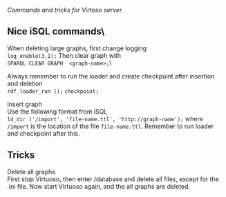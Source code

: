 *Commands and tricks for Virtoso server*

## Nice iSQL commands\
When deleting large graphs, first change logging\
`log_enable(3,1);`
Then clear graph with\
`SPARQL CLEAR GRAPH  <graph-name>;`\

Always remember to run the loader and create checkpoint after insertion and deletion\
`rdf_loader_run ();`
`checkpoint;`


Insert graph\
Use the following format from iSQL\
`ld_dir ('/import', 'file-name.ttl', 'http://graph-name');`
where `/import` is the location of the file `file-name.ttl`. 
Remember to run loader and checkpoint after this.

## Tricks
Delete all graphs\
First stop Virtuoso, then enter /database and delete all files, except for the .ini file.
Now start Virtuoso again, and the all graphs are deleted.